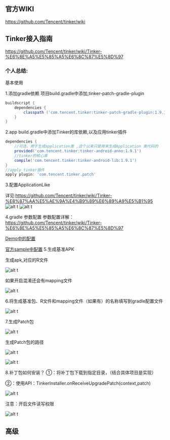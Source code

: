 ## 官方WIKI
https://github.com/Tencent/tinker/wiki

## Tinker接入指南
https://github.com/Tencent/tinker/wiki/Tinker-%E6%8E%A5%E5%85%A5%E6%8C%87%E5%8D%97

### 个人总结:

基本使用

1.添加gradle依赖
项目build.gradle中添加,tinker-patch-gradle-plugin
```gradle
buildscript {
    dependencies {
        classpath ('com.tencent.tinker:tinker-patch-gradle-plugin:1.9.1')
    }
}
```

2.app build.gradle中添加Tinker的库依赖,以及应用tinker插件
```gradle
dependencies {
	//可选，用于生成application类 ,这个以来只是用来生成Application 类代码的
	provided('com.tencent.tinker:tinker-android-anno:1.9.1')
    //tinker的核心库
    compile('com.tencent.tinker:tinker-android-lib:1.9.1') 
}
//apply tinker插件
apply plugin: 'com.tencent.tinker.patch'
```

3.配置ApplicationLike

详见:https://github.com/Tencent/tinker/wiki/Tinker-%E8%87%AA%E5%AE%9A%E4%B9%89%E6%89%A9%E5%B1%95
![alt t](./pics/1.png)
![alt t](./pics/1-2.png)

4.gradle 参数配置
参数配置详解：https://github.com/Tencent/tinker/wiki/Tinker-%E6%8E%A5%E5%85%A5%E6%8C%87%E5%8D%97

[Demo中的配置](https://github.com/WangDatao/TinkerDemo/blob/master/app/build.gradle)

[官方sample中配置](https://github.com/Tencent/tinker/blob/master/tinker-sample-android/app/build.gradle)
5.生成基准APK

生成apk,对应的R文件

![alt t](./pics/2.png)

如果开启混淆还会有mapping文件

![alt t](./pics/3.png)

6.将生成基准包、R文件和mapping文件（如果有）的名称填写到gradle配置文件

![alt t](./pics/4.png)

7.生成Patch包

![alt t](./pics/5.png)

生成Patch包的路径

![alt t](./pics/6.png)

![alt t](./pics/7.png)

8.补丁包如何安装？
①：将补丁包下载到指定目录，（结合具体项目是实现）

②：使用API：TinkerInstaller.onReceiveUpgradePatch(context,patch)

![alt t](./pics/8.png)

注意：开启文件读写权限

![alt t](./pics/9.png)

## 高级


